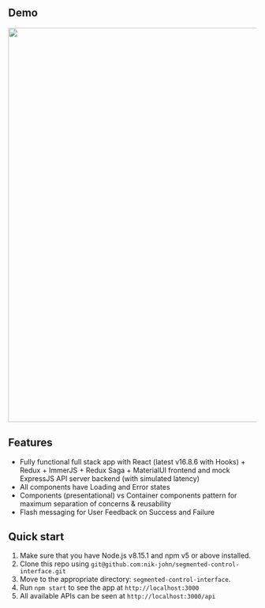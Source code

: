 ## Demo

<img src="https://media.giphy.com/media/hX75eX3pTIwOfEh5s5/giphy.gif" height="800" />

## Features

- Fully functional full stack app with React (latest v16.8.6 with Hooks) + Redux + ImmerJS + Redux Saga + MaterialUI frontend and mock ExpressJS API server backend (with simulated latency)
- All components have Loading and Error states
- Components (presentational) vs Container components pattern for maximum separation of concerns & reusability
- Flash messaging for User Feedback on Success and Failure

## Quick start

1.  Make sure that you have Node.js v8.15.1 and npm v5 or above installed.
2.  Clone this repo using `git@github.com:nik-john/segmented-control-interface.git`
3.  Move to the appropriate directory: `segmented-control-interface`.<br />
4.  Run `npm start` to see the app at `http://localhost:3000`
5.  All available APIs can be seen at `http://localhost:3000/api`
